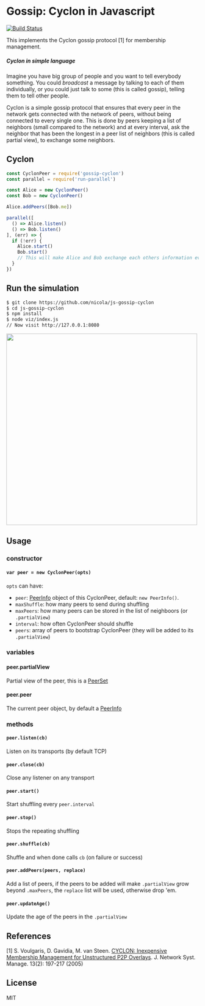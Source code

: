 # Gossip: Cyclon in Javascript

[![Build Status](https://travis-ci.org/nicola/js-gossip-cyclon.svg?style=flat-square)](https://travis-ci.org/nicola/js-gossip-cyclon)

This implements the Cyclon gossip protocol [1] for membership management.

##### Cyclon in _simple language_

Imagine you have big group of people and you want to tell everybody something. You could _broadcast_ a message by talking to each of them individually, or you could just talk to some (this is called gossip), telling them to tell other people.

Cyclon is a simple gossip protocol that ensures that every peer in the network gets connected with the network of peers, without being connected to every single one. This is done by peers keeping a list of neighbors (small compared to the network) and at every interval, ask the neighbor that has been the longest in a peer list of neighbors (this is called partial view), to exchange some neighbors.


## Cyclon

```js
const CyclonPeer = require('gossip-cyclon')
const parallel = require('run-parallel')

const Alice = new CyclonPeer()
const Bob = new CyclonPeer()

Alice.addPeers([Bob.me])

parallel([
  () => Alice.listen()
  () => Bob.listen()
], (err) => {
  if (!err) {
    Alice.start()
    Bob.start()
    // This will make Alice and Bob exchange each others information every 1 second
  }
})

```

## Run the simulation

```bash
$ git clone https://github.com/nicola/js-gossip-cyclon
$ cd js-gossip-cyclon
$ npm install
$ node viz/index.js
// Now visit http://127.0.0.1:8080
```

<img src="https://raw.githubusercontent.com/nicola/js-gossip-cyclon/master/simulation.png" width="500px">


## Usage

### constructor

#### `var peer = new CyclonPeer(opts)`

`opts` can have:
- `peer`: [PeerInfo](http://npm.im/peer-info) object of this CyclonPeer, default: `new PeerInfo()`.
- `maxShuffle`: how many peers to send during shuffling
- `maxPeers`: how many peers can be stored in the list of neighboors (or `.partialView`)
- `interval`: how often CyclonPeer should shuffle
- `peers`: array of peers to bootstrap CyclonPeer (they will be added to its `.partialView`)

### variables

#### peer.partialView

Partial view of the peer, this is a [PeerSet](https://github.com/nicola/js-peer-set-cyclon)

#### peer.peer

The current peer object, by default a [PeerInfo](http://npm.im/peer-info)

### methods

#### `peer.listen(cb)`

Listen on its transports (by default TCP)

#### `peer.close(cb)`

Close any listener on any transport

#### `peer.start()`

Start shuffling every `peer.interval`

#### `peer.stop()`

Stops the repeating shuffling

#### `peer.shuffle(cb)`

Shuffle and when done calls `cb` (on failure or success)

#### `peer.addPeers(peers, replace)`

Add a list of peers, if the peers to be added will make `.partialView` grow beyond `.maxPeers`, the `replace` list will be used, otherwise drop 'em.

#### `peer.updateAge()`

Update the age of the peers in the `.partialView`

## References

[1] S. Voulgaris, D. Gavidia, M. van Steen. [CYCLON: Inexpensive Membership Management for Unstructured P2P Overlays](http://gossple2.irisa.fr/~akermarr/cyclon.jnsm.pdf). J. Network Syst. Manage. 13(2): 197-217 (2005)

## License

MIT
